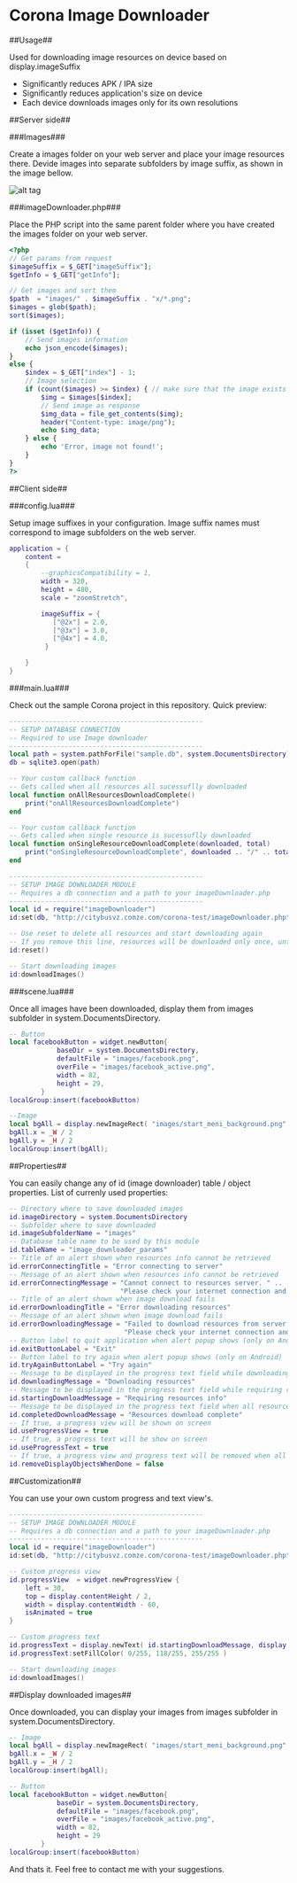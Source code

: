 Corona Image Downloader
=====================

##Usage##

Used for downloading image resources on device based on display.imageSuffix
* Significantly reduces APK / IPA size
* Significantly reduces application's size on device
* Each device downloads images only for its own resolutions


##Server side##

###Images###

Create a images folder on your web server and place your image resources there. Devide images into separate subfolders by image suffix, as shown in the image bellow.

![alt tag](https://raw.githubusercontent.com/promptcode/CoronaImageDownloader/master/Images/ftp.png)

###imageDownloader.php###

Place the PHP script into the same parent folder where you have created the images folder on your web server.

```php
<?php
// Get params from request
$imageSuffix = $_GET["imageSuffix"];
$getInfo = $_GET["getInfo"];

// Get images and sort them
$path  = "images/" . $imageSuffix . "x/*.png";
$images = glob($path); 
sort($images);

if (isset ($getInfo)) {
	// Send images information 
	echo json_encode($images);
}
else {
	$index = $_GET["index"] - 1; 
	// Image selection
	if (count($images) >= $index) { // make sure that the image exists
		$img = $images[$index];
		// Send image as response
		$img_data = file_get_contents($img);
		header("Content-type: image/png"); 
		echo $img_data;  
	} else {
		echo 'Error, image not found!';
	}
} 
?>
```

##Client side##

###config.lua###

Setup image suffixes in your configuration. Image suffix names must correspond to image subfolders on the web server.

```lua
application = {
	content =
    {
        --graphicsCompatibility = 1, 
        width = 320,
        height = 480,
        scale = "zoomStretch",

        imageSuffix = {
           ["@2x"] = 2.0,
           ["@3x"] = 3.0,
           ["@4x"] = 4.0,
         }

    }
}
```

###main.lua###

Check out the sample Corona project in this repository. Quick preview:

```lua
-------------------------------------------------
-- SETUP DATABASE CONNECTION
-- Required to use Image downloader
-------------------------------------------------
local path = system.pathForFile("sample.db", system.DocumentsDirectory)
db = sqlite3.open(path)  

-- Your custom callback function
-- Gets called when all resources all sucessuflly downloaded
local function onAllResourcesDownloadComplete()
	print("onAllResourcesDownloadComplete")
end

-- Your custom callback function
-- Gets called when single resource is sucessuflly downloaded
local function onSingleResourceDownloadComplete(downloaded, total)
	print("onSingleResourceDownloadComplete", downloaded .. "/" .. total)
end

-------------------------------------------------
-- SETUP IMAGE DOWNLOADER MODULE
-- Requires a db connection and a path to your imageDownloader.php
-------------------------------------------------
local id = require("imageDownloader")
id:set(db, "http://citybusvz.comze.com/corona-test/imageDownloader.php", onAllResourcesDownloadComplete, onSingleResourceDownloadComplete)

-- Use reset to delete all resources and start downloading again
-- If you remove this line, resources will be downloaded only once, untill they all download sucessfully
id:reset()

-- Start downloading images
id:downloadImages()
```

###scene.lua###

Once all images have been downloaded, display them from images subfolder in system.DocumentsDirectory.

```lua
-- Button
local facebookButton = widget.newButton{
			baseDir = system.DocumentsDirectory,
			defaultFile = "images/facebook.png",
			overFile = "images/facebook_active.png",
			width = 82, 
			height = 29,
		}
localGroup:insert(facebookButton)

--Image
local bgAll = display.newImageRect( "images/start_meni_background.png", system.DocumentsDirectory, 320, 479 )
bgAll.x = _W / 2
bgAll.y = _H / 2
localGroup:insert(bgAll);
```

##Properties##

You can easily change any of id (image downloader) table / object properties. List of currenly used properties:

```lua
-- Directory where to save downloaded images
id.imageDirectory = system.DocumentsDirectory
-- Subfolder where to save downloaded
id.imageSubfolderName = "images"
-- Database table name to be used by this module
id.tableName = "image_downloader_params"
-- Title of an alert shown when resources info cannot be retrieved
id.errorConnectingTitle = "Error connecting to server"
-- Message of an alert shown when resources info cannot be retrieved
id.errorConnectingMessage = "Cannot connect to resources server. " ..
							"Please check your internet connection and try again later."
-- Title of an alert shown when image download fails
id.errorDownloadingTitle = "Error downloading resources"
-- Message of an alert shown when image download fails
id.errorDownloadingMessage = "Failed to download resources from server. " .. 
							 "Please check your internet connection and try again later."
-- Button label to quit application when alert popup shows (only on Android)
id.exitButtonLabel = "Exit"
-- Button label to try again when alert popup shows (only on Android)
id.tryAgainButtonLabel = "Try again"
-- Message to be displayed in the progress text field while downloading resources
id.downloadingMessage = "Downloading resources"
-- Message to be displayed in the progress text field while requiring resources info
id.startingDownloadMessage = "Requiring resources info"
-- Message to be displayed in the progress text field when all resources are downloaded
id.completedDownloadMessage = "Resources download complete"
-- If true, a progress view will be shown on screen
id.useProgressView = true
-- If true, a progress text will be show on screen
id.useProgressText = true
-- If true, a progress view and progress text will be removed when all resources are downloaded
id.removeDisplayObjectsWhenDone = false

```

##Customization##

You can use your own custom progress and text view's.

```lua
-------------------------------------------------
-- SETUP IMAGE DOWNLOADER MODULE
-- Requires a db connection and a path to your imageDownloader.php
-------------------------------------------------
local id = require("imageDownloader")
id:set(db, "http://citybusvz.comze.com/corona-test/imageDownloader.php")

-- Custom progress view
id.progressView  = widget.newProgressView {
    left = 30,
    top = display.contentHeight / 2,
    width = display.contentWidth - 60,
    isAnimated = true
}

-- Custom progress text
id.progressText = display.newText( id.startingDownloadMessage, display.contentWidth / 2, display.contentHeight / 2 - 20, native.systemFont, 14 )
id.progressText:setFillColor( 0/255, 118/255, 255/255 )

-- Start downloading images
id:downloadImages()
```

##Display downloaded images##

Once downloaded, you can display your images from images subfolder in system.DocumentsDirectory.

```lua
-- Image
local bgAll = display.newImageRect( "images/start_meni_background.png", system.DocumentsDirectory, 320, 479 )
bgAll.x = _W / 2
bgAll.y = _H / 2
localGroup:insert(bgAll);

-- Button
local facebookButton = widget.newButton{
			baseDir = system.DocumentsDirectory,
			defaultFile = "images/facebook.png",
			overFile = "images/facebook_active.png",
			width = 82, 
			height = 29
		}
localGroup:insert(facebookButton)
```

And thats it. Feel free to contact me with your suggestions.